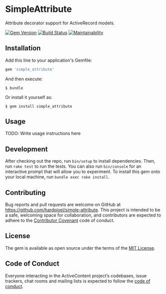 # SimpleAttribute

Attribute decorator support for ActiveRecord models.

[![Gem Version](https://badge.fury.io/rb/simple_attribute.svg)](https://badge.fury.io/rb/simple_attribute)
[![Build Status](https://travis-ci.org/hardpixel/simple-attribute.svg?branch=master)](https://travis-ci.org/hardpixel/simple-attribute)
[![Maintainability](https://api.codeclimate.com/v1/badges/22f68b2e62b222e7efae/maintainability)](https://codeclimate.com/github/hardpixel/simple-attribute/maintainability)

## Installation

Add this line to your application's Gemfile:

```ruby
gem 'simple_attribute'
```

And then execute:

    $ bundle

Or install it yourself as:

    $ gem install simple_attribute

## Usage

TODO: Write usage instructions here

## Development

After checking out the repo, run `bin/setup` to install dependencies. Then, run `rake test` to run the tests. You can also run `bin/console` for an interactive prompt that will allow you to experiment. To install this gem onto your local machine, run `bundle exec rake install`.

## Contributing

Bug reports and pull requests are welcome on GitHub at https://github.com/hardpixel/simple-attribute. This project is intended to be a safe, welcoming space for collaboration, and contributors are expected to adhere to the [Contributor Covenant](http://contributor-covenant.org) code of conduct.

## License

The gem is available as open source under the terms of the [MIT License](http://opensource.org/licenses/MIT).

## Code of Conduct

Everyone interacting in the ActiveContent project’s codebases, issue trackers, chat rooms and mailing lists is expected to follow the [code of conduct](https://github.com/hardpixel/simple-attribute/blob/master/CODE_OF_CONDUCT.md).
